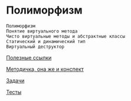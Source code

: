 # Полиморфизм
```
Полиморфизм
Понятие виртуального метода
Чисто виртуальные методы и абстрактные классы
Статический и динамический тип
Виртуальный деструктор
```

[Полезные ссылки](urls.md)

[Методичка, она же и конспект](students.md)

[Задачи](tasks/)

[Тесты](tests.md)